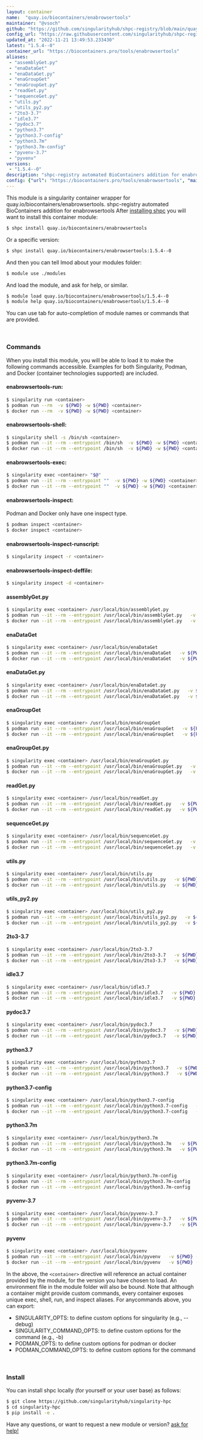 ```yaml
---
layout: container
name:  "quay.io/biocontainers/enabrowsertools"
maintainer: "@vsoch"
github: "https://github.com/singularityhub/shpc-registry/blob/main/quay.io/biocontainers/enabrowsertools/container.yaml"
config_url: "https://raw.githubusercontent.com/singularityhub/shpc-registry/main/quay.io/biocontainers/enabrowsertools/container.yaml"
updated_at: "2022-11-21 13:49:53.233430"
latest: "1.5.4--0"
container_url: "https://biocontainers.pro/tools/enabrowsertools"
aliases:
 - "assemblyGet.py"
 - "enaDataGet"
 - "enaDataGet.py"
 - "enaGroupGet"
 - "enaGroupGet.py"
 - "readGet.py"
 - "sequenceGet.py"
 - "utils.py"
 - "utils_py2.py"
 - "2to3-3.7"
 - "idle3.7"
 - "pydoc3.7"
 - "python3.7"
 - "python3.7-config"
 - "python3.7m"
 - "python3.7m-config"
 - "pyvenv-3.7"
 - "pyvenv"
versions:
 - "1.5.4--0"
description: "shpc-registry automated BioContainers addition for enabrowsertools"
config: {"url": "https://biocontainers.pro/tools/enabrowsertools", "maintainer": "@vsoch", "description": "shpc-registry automated BioContainers addition for enabrowsertools", "latest": {"1.5.4--0": "sha256:1374458c207e010b82b0b3f9aa084eb186ab361e00558c755a7bb4e8f0813b83"}, "tags": {"1.5.4--0": "sha256:1374458c207e010b82b0b3f9aa084eb186ab361e00558c755a7bb4e8f0813b83"}, "docker": "quay.io/biocontainers/enabrowsertools", "aliases": {"assemblyGet.py": "/usr/local/bin/assemblyGet.py", "enaDataGet": "/usr/local/bin/enaDataGet", "enaDataGet.py": "/usr/local/bin/enaDataGet.py", "enaGroupGet": "/usr/local/bin/enaGroupGet", "enaGroupGet.py": "/usr/local/bin/enaGroupGet.py", "readGet.py": "/usr/local/bin/readGet.py", "sequenceGet.py": "/usr/local/bin/sequenceGet.py", "utils.py": "/usr/local/bin/utils.py", "utils_py2.py": "/usr/local/bin/utils_py2.py", "2to3-3.7": "/usr/local/bin/2to3-3.7", "idle3.7": "/usr/local/bin/idle3.7", "pydoc3.7": "/usr/local/bin/pydoc3.7", "python3.7": "/usr/local/bin/python3.7", "python3.7-config": "/usr/local/bin/python3.7-config", "python3.7m": "/usr/local/bin/python3.7m", "python3.7m-config": "/usr/local/bin/python3.7m-config", "pyvenv-3.7": "/usr/local/bin/pyvenv-3.7", "pyvenv": "/usr/local/bin/pyvenv"}}
---
```


This module is a singularity container wrapper for quay.io/biocontainers/enabrowsertools.
shpc-registry automated BioContainers addition for enabrowsertools
After [installing shpc](#install) you will want to install this container module:


```bash
$ shpc install quay.io/biocontainers/enabrowsertools
```

Or a specific version:

```bash
$ shpc install quay.io/biocontainers/enabrowsertools:1.5.4--0
```

And then you can tell lmod about your modules folder:

```bash
$ module use ./modules
```

And load the module, and ask for help, or similar.

```bash
$ module load quay.io/biocontainers/enabrowsertools/1.5.4--0
$ module help quay.io/biocontainers/enabrowsertools/1.5.4--0
```

You can use tab for auto-completion of module names or commands that are provided.

<br>

### Commands

When you install this module, you will be able to load it to make the following commands accessible.
Examples for both Singularity, Podman, and Docker (container technologies supported) are included.

#### enabrowsertools-run:

```bash
$ singularity run <container>
$ podman run --rm  -v ${PWD} -w ${PWD} <container>
$ docker run --rm  -v ${PWD} -w ${PWD} <container>
```

#### enabrowsertools-shell:

```bash
$ singularity shell -s /bin/sh <container>
$ podman run --it --rm --entrypoint /bin/sh  -v ${PWD} -w ${PWD} <container>
$ docker run --it --rm --entrypoint /bin/sh  -v ${PWD} -w ${PWD} <container>
```

#### enabrowsertools-exec:

```bash
$ singularity exec <container> "$@"
$ podman run --it --rm --entrypoint ""  -v ${PWD} -w ${PWD} <container> "$@"
$ docker run --it --rm --entrypoint ""  -v ${PWD} -w ${PWD} <container> "$@"
```

#### enabrowsertools-inspect:

Podman and Docker only have one inspect type.

```bash
$ podman inspect <container>
$ docker inspect <container>
```

#### enabrowsertools-inspect-runscript:

```bash
$ singularity inspect -r <container>
```

#### enabrowsertools-inspect-deffile:

```bash
$ singularity inspect -d <container>
```


#### assemblyGet.py

```bash
$ singularity exec <container> /usr/local/bin/assemblyGet.py
$ podman run --it --rm --entrypoint /usr/local/bin/assemblyGet.py   -v ${PWD} -w ${PWD} <container> -c " $@"
$ docker run --it --rm --entrypoint /usr/local/bin/assemblyGet.py   -v ${PWD} -w ${PWD} <container> -c " $@"
```


#### enaDataGet

```bash
$ singularity exec <container> /usr/local/bin/enaDataGet
$ podman run --it --rm --entrypoint /usr/local/bin/enaDataGet   -v ${PWD} -w ${PWD} <container> -c " $@"
$ docker run --it --rm --entrypoint /usr/local/bin/enaDataGet   -v ${PWD} -w ${PWD} <container> -c " $@"
```


#### enaDataGet.py

```bash
$ singularity exec <container> /usr/local/bin/enaDataGet.py
$ podman run --it --rm --entrypoint /usr/local/bin/enaDataGet.py   -v ${PWD} -w ${PWD} <container> -c " $@"
$ docker run --it --rm --entrypoint /usr/local/bin/enaDataGet.py   -v ${PWD} -w ${PWD} <container> -c " $@"
```


#### enaGroupGet

```bash
$ singularity exec <container> /usr/local/bin/enaGroupGet
$ podman run --it --rm --entrypoint /usr/local/bin/enaGroupGet   -v ${PWD} -w ${PWD} <container> -c " $@"
$ docker run --it --rm --entrypoint /usr/local/bin/enaGroupGet   -v ${PWD} -w ${PWD} <container> -c " $@"
```


#### enaGroupGet.py

```bash
$ singularity exec <container> /usr/local/bin/enaGroupGet.py
$ podman run --it --rm --entrypoint /usr/local/bin/enaGroupGet.py   -v ${PWD} -w ${PWD} <container> -c " $@"
$ docker run --it --rm --entrypoint /usr/local/bin/enaGroupGet.py   -v ${PWD} -w ${PWD} <container> -c " $@"
```


#### readGet.py

```bash
$ singularity exec <container> /usr/local/bin/readGet.py
$ podman run --it --rm --entrypoint /usr/local/bin/readGet.py   -v ${PWD} -w ${PWD} <container> -c " $@"
$ docker run --it --rm --entrypoint /usr/local/bin/readGet.py   -v ${PWD} -w ${PWD} <container> -c " $@"
```


#### sequenceGet.py

```bash
$ singularity exec <container> /usr/local/bin/sequenceGet.py
$ podman run --it --rm --entrypoint /usr/local/bin/sequenceGet.py   -v ${PWD} -w ${PWD} <container> -c " $@"
$ docker run --it --rm --entrypoint /usr/local/bin/sequenceGet.py   -v ${PWD} -w ${PWD} <container> -c " $@"
```


#### utils.py

```bash
$ singularity exec <container> /usr/local/bin/utils.py
$ podman run --it --rm --entrypoint /usr/local/bin/utils.py   -v ${PWD} -w ${PWD} <container> -c " $@"
$ docker run --it --rm --entrypoint /usr/local/bin/utils.py   -v ${PWD} -w ${PWD} <container> -c " $@"
```


#### utils_py2.py

```bash
$ singularity exec <container> /usr/local/bin/utils_py2.py
$ podman run --it --rm --entrypoint /usr/local/bin/utils_py2.py   -v ${PWD} -w ${PWD} <container> -c " $@"
$ docker run --it --rm --entrypoint /usr/local/bin/utils_py2.py   -v ${PWD} -w ${PWD} <container> -c " $@"
```


#### 2to3-3.7

```bash
$ singularity exec <container> /usr/local/bin/2to3-3.7
$ podman run --it --rm --entrypoint /usr/local/bin/2to3-3.7   -v ${PWD} -w ${PWD} <container> -c " $@"
$ docker run --it --rm --entrypoint /usr/local/bin/2to3-3.7   -v ${PWD} -w ${PWD} <container> -c " $@"
```


#### idle3.7

```bash
$ singularity exec <container> /usr/local/bin/idle3.7
$ podman run --it --rm --entrypoint /usr/local/bin/idle3.7   -v ${PWD} -w ${PWD} <container> -c " $@"
$ docker run --it --rm --entrypoint /usr/local/bin/idle3.7   -v ${PWD} -w ${PWD} <container> -c " $@"
```


#### pydoc3.7

```bash
$ singularity exec <container> /usr/local/bin/pydoc3.7
$ podman run --it --rm --entrypoint /usr/local/bin/pydoc3.7   -v ${PWD} -w ${PWD} <container> -c " $@"
$ docker run --it --rm --entrypoint /usr/local/bin/pydoc3.7   -v ${PWD} -w ${PWD} <container> -c " $@"
```


#### python3.7

```bash
$ singularity exec <container> /usr/local/bin/python3.7
$ podman run --it --rm --entrypoint /usr/local/bin/python3.7   -v ${PWD} -w ${PWD} <container> -c " $@"
$ docker run --it --rm --entrypoint /usr/local/bin/python3.7   -v ${PWD} -w ${PWD} <container> -c " $@"
```


#### python3.7-config

```bash
$ singularity exec <container> /usr/local/bin/python3.7-config
$ podman run --it --rm --entrypoint /usr/local/bin/python3.7-config   -v ${PWD} -w ${PWD} <container> -c " $@"
$ docker run --it --rm --entrypoint /usr/local/bin/python3.7-config   -v ${PWD} -w ${PWD} <container> -c " $@"
```


#### python3.7m

```bash
$ singularity exec <container> /usr/local/bin/python3.7m
$ podman run --it --rm --entrypoint /usr/local/bin/python3.7m   -v ${PWD} -w ${PWD} <container> -c " $@"
$ docker run --it --rm --entrypoint /usr/local/bin/python3.7m   -v ${PWD} -w ${PWD} <container> -c " $@"
```


#### python3.7m-config

```bash
$ singularity exec <container> /usr/local/bin/python3.7m-config
$ podman run --it --rm --entrypoint /usr/local/bin/python3.7m-config   -v ${PWD} -w ${PWD} <container> -c " $@"
$ docker run --it --rm --entrypoint /usr/local/bin/python3.7m-config   -v ${PWD} -w ${PWD} <container> -c " $@"
```


#### pyvenv-3.7

```bash
$ singularity exec <container> /usr/local/bin/pyvenv-3.7
$ podman run --it --rm --entrypoint /usr/local/bin/pyvenv-3.7   -v ${PWD} -w ${PWD} <container> -c " $@"
$ docker run --it --rm --entrypoint /usr/local/bin/pyvenv-3.7   -v ${PWD} -w ${PWD} <container> -c " $@"
```


#### pyvenv

```bash
$ singularity exec <container> /usr/local/bin/pyvenv
$ podman run --it --rm --entrypoint /usr/local/bin/pyvenv   -v ${PWD} -w ${PWD} <container> -c " $@"
$ docker run --it --rm --entrypoint /usr/local/bin/pyvenv   -v ${PWD} -w ${PWD} <container> -c " $@"
```



In the above, the `<container>` directive will reference an actual container provided
by the module, for the version you have chosen to load. An environment file in the
module folder will also be bound. Note that although a container
might provide custom commands, every container exposes unique exec, shell, run, and
inspect aliases. For anycommands above, you can export:

 - SINGULARITY_OPTS: to define custom options for singularity (e.g., --debug)
 - SINGULARITY_COMMAND_OPTS: to define custom options for the command (e.g., -b)
 - PODMAN_OPTS: to define custom options for podman or docker
 - PODMAN_COMMAND_OPTS: to define custom options for the command

<br>

### Install

You can install shpc locally (for yourself or your user base) as follows:

```bash
$ git clone https://github.com/singularityhub/singularity-hpc
$ cd singularity-hpc
$ pip install -e .
```

Have any questions, or want to request a new module or version? [ask for help!](https://github.com/singularityhub/singularity-hpc/issues)